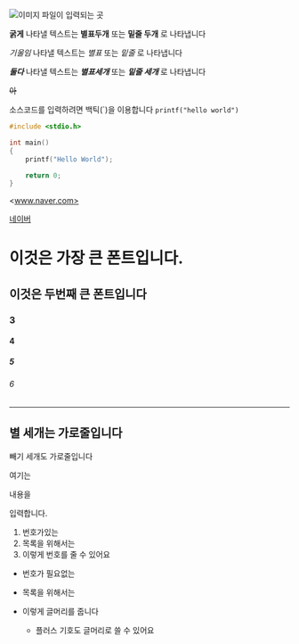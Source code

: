 ![이미지 파일이 입력되는 곳](https://avatars.githubusercontent.com/u/165877759?v=4)

**굵게** 나타낼 텍스트는 **별표두개** 또는 __밑줄 두개__ 로 나타냅니다

*기울임* 나타낼 텍스트는 *별표* 또는 _밑줄_ 로 나타냅니다

***둘다*** 나타낼 텍스트는 ***별표세개*** 또는 ___밑줄 세개___ 로 나타냅니다

~~아~~

소스코드를 입력하려면 백틱(\`)을 이용합니다 `printf("hello world")`

```c
#include <stdio.h>

int main()
{
    printf("Hello World");

    return 0;
}
```

<www.naver.com>

[네이버](www.naver.com)

# 이것은 가장 큰 폰트입니다.
## 이것은 두번째 큰 폰트입니다
### 3
#### 4
##### 5
###### 6
***
별 세개는 가로줄입니다
---
빼기 세개도 가로줄입니다


여기는

내용을

입력합니다.

1. 번호가있는
2. 목록을 위해서는
3. 이렇게 번호를 줄 수 있어요

* 번호가 필요없는
* 목록을 위해서는
* 이렇게 글머리를 줍니다

  + 플러스 기호도 글머리로 쓸 수 있어요
